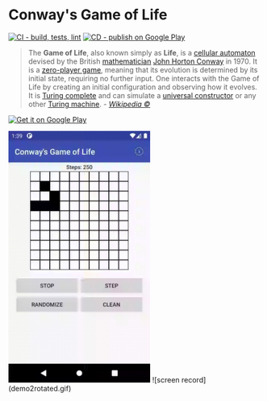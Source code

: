 # Conway's Game of Life
[![CI - build, tests, lint](https://github.com/softartdev/ConwaysGameOfLife/actions/workflows/ci.yml/badge.svg)](https://github.com/softartdev/ConwaysGameOfLife/actions/workflows/ci.yml)
[![CD - publish on Google Play](https://github.com/softartdev/ConwaysGameOfLife/actions/workflows/cd.yml/badge.svg)](https://github.com/softartdev/ConwaysGameOfLife/actions/workflows/cd.yml)
> The **Game of Life**, also known simply as **Life**, is a [cellular automaton](https://en.wikipedia.org/wiki/Cellular_automaton) devised by the British [mathematician](https://en.wikipedia.org/wiki/Mathematician) [John Horton Conway](https://en.wikipedia.org/wiki/John_Horton_Conway) in 1970. It is a [zero-player game](https://en.wikipedia.org/wiki/Zero-player_game), meaning that its evolution is determined by its initial state, requiring no further input. One interacts with the Game of Life by creating an initial configuration and observing how it evolves. It is [Turing complete](https://en.wikipedia.org/wiki/Turing_complete) and can simulate a [universal constructor](https://en.wikipedia.org/wiki/Von_Neumann_universal_constructor) or any other [Turing machine](https://en.wikipedia.org/wiki/Turing_machine). - *[Wikipedia ©](https://en.wikipedia.org/wiki/Conway%27s_Game_of_Life)*

<p>
  <a href="https://play.google.com/store/apps/details?id=com.softartdev.conwaysgameoflife"><img alt="Get it on Google Play" src="https://play.google.com/intl/en_us/badges/images/apps/en-play-badge-border.png" height="75px"/></a>
</p>
<img src="https://raw.githubusercontent.com/softartdev/ConwaysGameOfLife/master/demo.gif" height="500" />
![screen record](demo2rotated.gif)